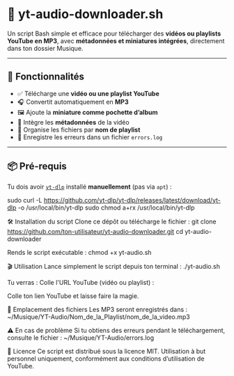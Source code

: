 # 🎵 yt-audio-downloader.sh

Un script Bash simple et efficace pour télécharger des **vidéos ou playlists YouTube en MP3**, avec **métadonnées et miniatures intégrées**, directement dans ton dossier Musique.

---

## 🚀 Fonctionnalités

- ✅ Télécharge une **vidéo ou une playlist YouTube**
- 🎧 Convertit automatiquement en **MP3**
- 🖼 Ajoute la **miniature comme pochette d’album**
- 📝 Intègre les **métadonnées** de la vidéo
- 📁 Organise les fichiers par **nom de playlist**
- 🧩 Enregistre les erreurs dans un fichier `errors.log`

---

## 📦 Pré-requis

Tu dois avoir [`yt-dlp`](https://github.com/yt-dlp/yt-dlp) installé **manuellement** (pas via `apt`) :

sudo curl -L https://github.com/yt-dlp/yt-dlp/releases/latest/download/yt-dlp -o /usr/local/bin/yt-dlp
sudo chmod a+rx /usr/local/bin/yt-dlp



🛠 Installation du script
Clone ce dépôt ou télécharge le fichier : git clone https://github.com/ton-utilisateur/yt-audio-downloader.git
cd yt-audio-downloader

Rends le script exécutable : chmod +x yt-audio.sh

🎬 Utilisation
Lance simplement le script depuis ton terminal : ./yt-audio.sh

Tu verras : Colle l'URL YouTube (vidéo ou playlist) :

Colle ton lien YouTube et laisse faire la magie.

📁 Emplacement des fichiers
Les MP3 seront enregistrés dans :
~/Musique/YT-Audio/Nom_de_la_Playlist/nom_de_la_video.mp3

⚠️ En cas de problème
Si tu obtiens des erreurs pendant le téléchargement, consulte le fichier : ~/Musique/YT-Audio/errors.log

📜 Licence
Ce script est distribué sous la licence MIT. Utilisation à but personnel uniquement, conformément aux conditions d’utilisation de YouTube.
